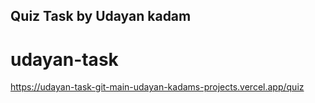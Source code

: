 
## Quiz Task by Udayan kadam

# udayan-task

https://udayan-task-git-main-udayan-kadams-projects.vercel.app/quiz
